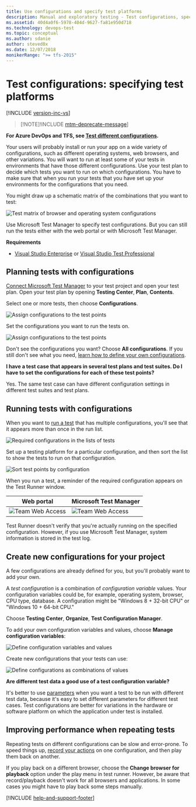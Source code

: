 ```yaml
---
title: Use configurations and specify test platforms
description: Manual and exploratory testing - Test configurations, specifying test platforms when you want to test web applications
ms.assetid: 40d4a0f6-5978-404d-9627-fa81e950d718
ms.technology: devops-test
ms.topic: conceptual
ms.author: sdanie
author: steved0x
ms.date: 12/07/2018
monikerRange: ">= tfs-2015"
---
```


# Test configurations: specifying test platforms

[!INCLUDE [version-inc-vs](../includes/version-inc-vs.md)]

> [!NOTE]!INCLUDE [mtm-deprecate-message](../includes/mtm-deprecate-message.md)]

**For Azure DevOps and TFS, see [Test different configurations](../test-different-configurations.md).**

Your users will probably install or run your app on a wide variety of configurations, such as different operating systems, web browsers, and other variations. You will want to run at least some of your tests in environments that have those different configurations. Use your test plan to decide which tests you want to run on which configurations. You have to make sure that when you run your tests that you have set up your environments for the configurations that you need.

You might draw up a schematic matrix of the combinations that you want to test:

![Test matrix of browser and operating system configurations](../media/shared/testing-configurations-schematic.png)

Use Microsoft Test Manager to specify test configurations. But you can still run the tests either with the web portal or with Microsoft Test Manager.

**Requirements**

- [Visual Studio Enterprise](https://visualstudio.microsoft.com/downloads/) or [Visual Studio Test Professional](https://visualstudio.microsoft.com/vs/test-professional/)

## Planning tests with configurations

[Connect Microsoft Test Manager](connect-microsoft-test-manager-to-your-team-project-and-test-plan.md)
to your test project and open your test plan. Open your test plan by opening **Testing Center**, **Plan**, **Contents**.

Select one or more tests, then choose **Configurations**.

![Assign configurations to the test points](media/test-configurations-specifying-test-platforms/mtmconfig-01.png)

Set the configurations you want to run the tests on.

![Assign configurations to the test points](media/test-configurations-specifying-test-platforms/mtmconfig-02.png)

Don't see the configurations you want? Choose **All configurations**. If you still don't see what you need,
[learn how to define your own configurations](#create-new).

**I have a test case that appears in several test plans and test suites. Do I have to set the configurations for each of these test points?**

Yes. The same test case can have different configuration settings in different test suites and test plans.

## Running tests with configurations

When you want to [run a test](run-manual-tests-with-microsoft-test-manager.md)
that has multiple configurations, you'll see that it appears more than once in the run list.

![Required configurations in the lists of tests](media/test-configurations-specifying-test-platforms/mtmconfig-03.png)

Set up a testing platform for a particular configuration, and then sort the list to show the tests to run on that configuration.

![Sort test points by configuration](media/test-configurations-specifying-test-platforms/mtmconfig-04.png)

When you run a test, a reminder of the required configuration appears on the Test Runner window.

| Web portal                                                                               | Microsoft Test Manager                                                                    |
| ---------------------------------------------------------------------------------------- | ----------------------------------------------------------------------------------------- |
| ![Team Web Access](media/test-configurations-specifying-test-platforms/mtmconfig-05.png) | ![Team Web Access](media/test-configurations-specifying-test-platforms/mtmconfig-05a.png) |

Test Runner doesn't verify that you're actually running on the specified configuration.
However, if you use Microsoft Test Manager, system information is stored in the test log.

<a name="create-new"></a>

## Create new configurations for your project

A few configurations are already defined for you, but you'll probably want to add your own.

A _test configuration_ is a combination of _configuration variable_ values. Your configuration variables could be,
for example, operating system, browser, CPU type, database. A configuration might be "Windows 8 + 32-bit CPU" or "Windows 10 + 64-bit CPU."

Choose **Testing Center**, **Organize**, **Test Configuration Manager**.

To add your own configuration variables and values, choose **Manage configuration variables**:

![Define configuration variables and values](media/test-configurations-specifying-test-platforms/mtmconfig-06.png)

Create new configurations that your tests can use:

![Define configurations as combinations of values](media/test-configurations-specifying-test-platforms/mtmconfig-07.png)

**Are different test data a good use of a test configuration variable?**

It's better to use [parameters](../repeat-test-with-different-data.md)
when you want a test to be run with different test data, because it's easy to set different parameters for different test cases.
Test configurations are better for variations in the hardware or software platform on which the application under test is installed.

## Improving performance when repeating tests

Repeating tests on different configurations can be slow and error-prone.
To speed things up, [record your actions](record-play-back-manual-tests.md) on one configuration,
and then play them back on another.

If you play back on a different browser, choose the **Change browser for playback** option under the play menu in test runner.
However, be aware that record/playback doesn't work for all browsers and applications. In some cases you might have to play back some steps manually.

[!INCLUDE [help-and-support-footer](../includes/help-and-support-footer.md)]
